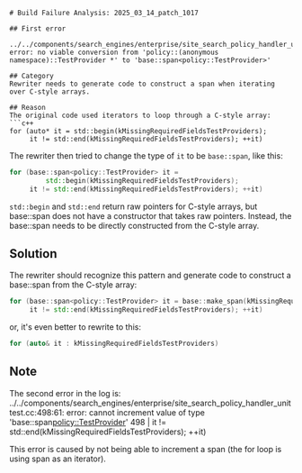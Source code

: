```
# Build Failure Analysis: 2025_03_14_patch_1017

## First error

../../components/search_engines/enterprise/site_search_policy_handler_unittest.cc:496:41: error: no viable conversion from 'policy::(anonymous namespace)::TestProvider *' to 'base::span<policy::TestProvider>'

## Category
Rewriter needs to generate code to construct a span when iterating over C-style arrays.

## Reason
The original code used iterators to loop through a C-style array:
```c++
for (auto* it = std::begin(kMissingRequiredFieldsTestProviders);
     it != std::end(kMissingRequiredFieldsTestProviders); ++it)
```

The rewriter then tried to change the type of `it` to be `base::span`, like this:
```c++
for (base::span<policy::TestProvider> it =
         std::begin(kMissingRequiredFieldsTestProviders);
     it != std::end(kMissingRequiredFieldsTestProviders); ++it)
```

`std::begin` and `std::end` return raw pointers for C-style arrays, but base::span does not have a constructor that takes raw pointers.
Instead, the base::span needs to be directly constructed from the C-style array.

## Solution
The rewriter should recognize this pattern and generate code to construct a base::span from the C-style array:
```c++
for (base::span<policy::TestProvider> it = base::make_span(kMissingRequiredFieldsTestProviders);
     it != std::end(kMissingRequiredFieldsTestProviders); ++it)
```

or, it's even better to rewrite to this:
```c++
for (auto& it : kMissingRequiredFieldsTestProviders)
```

## Note
The second error in the log is:
../../components/search_engines/enterprise/site_search_policy_handler_unittest.cc:498:61: error: cannot increment value of type 'base::span<policy::TestProvider>'
  498 |        it != std::end(kMissingRequiredFieldsTestProviders); ++it)

This error is caused by not being able to increment a span (the for loop is using span as an iterator).